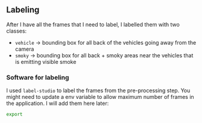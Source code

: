 ## Labeling
After I have all the frames that I need to label, I labelled them with two classes:
- `vehicle` -> bounding box for all back of the vehicles going away from the camera
- `smoky` -> bounding box for all back + smoky areas near the vehicles that is emitting visible smoke

### Software for labeling
I used `label-studio` to label the frames from the pre-processing step. You might need to update a env variable to allow maximum number of frames in the application. I will add them here later:
```bash
export 
```
